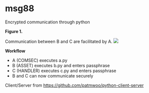 # msg88
 Encrypted communication through python

**Figure 1.**

Communication between B and C are facilitated by A. 
<img src="https://raw.githubusercontent.com/Curt-Lucas/msg88/main/fig1.png"/>

**Workflow**
 - A (COMSEC) executes a.py
 - B (ASSET) executes b.py and enters passphrase
 - C (HANDLER) executes c.py and enters passphrase
 - B and C can now communicate securely

Client/Server from https://github.com/patmwoo/python-client-server

